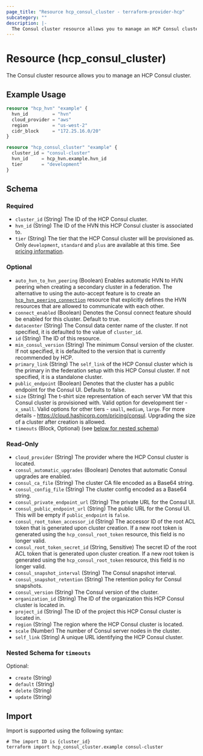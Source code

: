 ```yaml
---
page_title: "Resource hcp_consul_cluster - terraform-provider-hcp"
subcategory: ""
description: |-
  The Consul cluster resource allows you to manage an HCP Consul cluster.
---
```


# Resource (hcp_consul_cluster)

The Consul cluster resource allows you to manage an HCP Consul cluster.

## Example Usage

```terraform
resource "hcp_hvn" "example" {
  hvn_id         = "hvn"
  cloud_provider = "aws"
  region         = "us-west-2"
  cidr_block     = "172.25.16.0/20"
}

resource "hcp_consul_cluster" "example" {
  cluster_id = "consul-cluster"
  hvn_id     = hcp_hvn.example.hvn_id
  tier       = "development"
}
```

<!-- schema generated by tfplugindocs -->
## Schema

### Required

- `cluster_id` (String) The ID of the HCP Consul cluster.
- `hvn_id` (String) The ID of the HVN this HCP Consul cluster is associated to.
- `tier` (String) The tier that the HCP Consul cluster will be provisioned as.  Only `development`, `standard` and `plus` are available at this time. See [pricing information](https://cloud.hashicorp.com/pricing/consul).

### Optional

- `auto_hvn_to_hvn_peering` (Boolean) Enables automatic HVN to HVN peering when creating a secondary cluster in a federation. The alternative to using the auto-accept feature is to create an [`hcp_hvn_peering_connection`](hvn_peering_connection.md) resource that explicitly defines the HVN resources that are allowed to communicate with each other.
- `connect_enabled` (Boolean) Denotes the Consul connect feature should be enabled for this cluster.  Default to true.
- `datacenter` (String) The Consul data center name of the cluster. If not specified, it is defaulted to the value of `cluster_id`.
- `id` (String) The ID of this resource.
- `min_consul_version` (String) The minimum Consul version of the cluster. If not specified, it is defaulted to the version that is currently recommended by HCP.
- `primary_link` (String) The `self_link` of the HCP Consul cluster which is the primary in the federation setup with this HCP Consul cluster. If not specified, it is a standalone cluster.
- `public_endpoint` (Boolean) Denotes that the cluster has a public endpoint for the Consul UI. Defaults to false.
- `size` (String) The t-shirt size representation of each server VM that this Consul cluster is provisioned with. Valid option for development tier - `x_small`. Valid options for other tiers - `small`, `medium`, `large`. For more details - https://cloud.hashicorp.com/pricing/consul. Upgrading the size of a cluster after creation is allowed.
- `timeouts` (Block, Optional) (see [below for nested schema](#nestedblock--timeouts))

### Read-Only

- `cloud_provider` (String) The provider where the HCP Consul cluster is located.
- `consul_automatic_upgrades` (Boolean) Denotes that automatic Consul upgrades are enabled.
- `consul_ca_file` (String) The cluster CA file encoded as a Base64 string.
- `consul_config_file` (String) The cluster config encoded as a Base64 string.
- `consul_private_endpoint_url` (String) The private URL for the Consul UI.
- `consul_public_endpoint_url` (String) The public URL for the Consul UI. This will be empty if `public_endpoint` is `false`.
- `consul_root_token_accessor_id` (String) The accessor ID of the root ACL token that is generated upon cluster creation. If a new root token is generated using the `hcp_consul_root_token` resource, this field is no longer valid.
- `consul_root_token_secret_id` (String, Sensitive) The secret ID of the root ACL token that is generated upon cluster creation. If a new root token is generated using the `hcp_consul_root_token` resource, this field is no longer valid.
- `consul_snapshot_interval` (String) The Consul snapshot interval.
- `consul_snapshot_retention` (String) The retention policy for Consul snapshots.
- `consul_version` (String) The Consul version of the cluster.
- `organization_id` (String) The ID of the organization this HCP Consul cluster is located in.
- `project_id` (String) The ID of the project this HCP Consul cluster is located in.
- `region` (String) The region where the HCP Consul cluster is located.
- `scale` (Number) The number of Consul server nodes in the cluster.
- `self_link` (String) A unique URL identifying the HCP Consul cluster.

<a id="nestedblock--timeouts"></a>
### Nested Schema for `timeouts`

Optional:

- `create` (String)
- `default` (String)
- `delete` (String)
- `update` (String)

## Import

Import is supported using the following syntax:

```shell
# The import ID is {cluster_id}
terraform import hcp_consul_cluster.example consul-cluster
```
